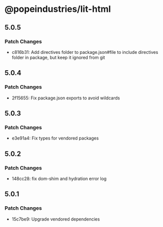 # @popeindustries/lit-html

## 5.0.5

### Patch Changes

- c816b31: Add directives folder to package.json#file to include directives folder in package, but keep it ignored from git

## 5.0.4

### Patch Changes

- 2f15655: Fix package.json exports to avoid wildcards

## 5.0.3

### Patch Changes

- e3e91a4: Fix types for vendored packages

## 5.0.2

### Patch Changes

- 148cc28: fix dom-shim and hydration error log

## 5.0.1

### Patch Changes

- 15c7be9: Upgrade vendored dependencies
